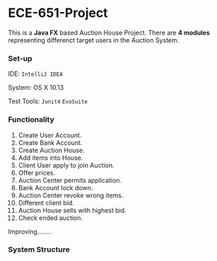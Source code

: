 # ECE-651-Project

This is a **Java FX** based Auction House Project.
There are **4 modules** representing differenct target users in the Auction System.

### Set-up

IDE: `IntelliJ IDEA`

System: OS X 10.13

Test Tools: `Junit4` `EvoSuite`

### Functionality 
1. Create User Account. 
2. Create Bank Account.
3. Create Auction House.
4. Add items into House.
5. Client User apply to join Auction.
6. Offer prices.
7. Auction Center permits application.
8. Bank Account lock down.
9. Auction Center revoke wrong items.
10. Different client bid.
11. Auction House sells with highest bid.
12. Check ended auction.

Improving........

### System Structure

